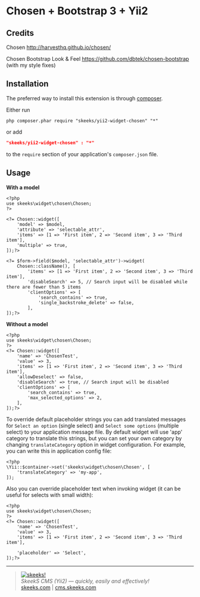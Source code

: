 Chosen + Bootstrap 3 + Yii2
===========================

Credits
-------
Chosen http://harvesthq.github.io/chosen/

Chosen Bootstrap Look & Feel https://github.com/dbtek/chosen-bootstrap (with my style fixes)

Installation
------------
The preferred way to install this extension is through [composer](http://getcomposer.org/download/).

Either run

```
php composer.phar require "skeeks/yii2-widget-chosen" "*"
```

or add

```json
"skeeks/yii2-widget-chosen" : "*"
```

to the `require` section of your application's `composer.json` file.

Usage
-----
**With a model**

```
<?php
use skeeks\widget\chosen\Chosen;
?>

<?= Chosen::widget([
    'model' => $model,
    'attribute' => 'selectable_attr',
    'items' => [1 => 'First item', 2 => 'Second item', 3 => 'Third item'],
    'multiple' => true,
]);?>

<?= $form->field($model, 'selectable_attr')->widget(
    Chosen::className(), [
        'items' => [1 => 'First item', 2 => 'Second item', 3 => 'Third item'],
        'disableSearch' => 5, // Search input will be disabled while there are fewer than 5 items
        'clientOptions' => [
            'search_contains' => true,
            'single_backstroke_delete' => false,
        ],
]);?>
```
**Without a model**

```
<?php
use skeeks\widget\chosen\Chosen;
?>
<?= Chosen::widget([
    'name' => 'ChosenTest',
    'value' => 3,
    'items' => [1 => 'First item', 2 => 'Second item', 3 => 'Third item'],
    'allowDeselect' => false,
    'disableSearch' => true, // Search input will be disabled
    'clientOptions' => [
        'search_contains' => true,
        'max_selected_options' => 2,
    ],
]);?>
```

To override default placeholder strings you can add translated messages for `Select an option` (single select) and `Select some options` (multiple select) to your application message file. By default widget will use 'app' category to translate this strings, but you can set your own category by changing `translateCategory` option in widget configuration. For example, you can write this in application config file:
```
<?php
\Yii::$container->set('skeeks\widget\chosen\Chosen', [
    'translateCategory' => 'my-app',
]);
```
Also you can override placeholder text when invoking widget (it can be useful for selects with small width):
```
<?php
use skeeks\widget\chosen\Chosen;
?>
<?= Chosen::widget([
    'name' => 'ChosenTest',
    'value' => 3,
    'items' => [1 => 'First item', 2 => 'Second item', 3 => 'Third item'],

    'placeholder' => 'Select',
]);?>
```


___

> [![skeeks!](https://skeeks.com/img/logo/logo-no-title-80px.png)](https://skeeks.com)  
<i>SkeekS CMS (Yii2) — quickly, easily and effectively!</i>  
[skeeks.com](https://skeeks.com) | [cms.skeeks.com](https://cms.skeeks.com)


